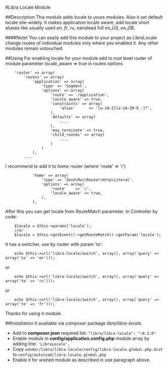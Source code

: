 #Libra Locale Module

##Description
This module adds locale to yours modules. Also it set default locale site-widely.
It makes application locale aware, add locale short aliases like usually used _en_, _fr_, _ru_, eanstead full _en_US_, _en_GB_.

####Note!
You can easily add this module to your project as LibraLocale change routes of individual modules only
where you enabled it. Any other modules remain untouched.

##Using
For enabling locale for your module add to root level router of module parameter locale_aware => true in routes options
~~~
    'router' => array(
        'routes' => array(
            'application' => array(
                'type' => 'Segment',
                'options' => array(
                    'route' => '/application',
                    'locale_aware' => true,
                    'constraints' => array(
                        'alias'      => '[a-zA-Z][a-zA-Z0-9_-]*',
                    ),
                    'defaults' => array(
                        ....
                    ),
                    'may_terminate' => true,
                    'child_routes' => array(
                        ....
                    )
                )
            ),
        ....
~~~
I recommend to add it to _home_ router (where 'route' => '/')
~~~
            'home' => array(
                'type' => 'Zend\Mvc\Router\Http\Literal',
                'options' => array(
                    'route'    => '/',
                    'locale_aware' => true,
                ),
            ),

~~~
After this you can get locale from RouteMatch parameter. In Controller by code:
~~~
    $locale = $this->params('locale');
    //or
    $locale = $this->getEvent()->getRouteMatch()->getParam('locale');
~~~

It has a switcher, use by router with param 'to':
~~~
    echo $this->url('libra-locale/switch', array(), array('query' => array('to' => 'en')));
~~~
or
~~~
    echo $this->url('libra-locale/switch', array(), array('query' => array('to' => 'ru')));
~~~
or
~~~
    echo $this->url('libra-locale/switch', array(), array('query' => array('to' => 'fr')));
~~~
Thanks for using it module.

##Installation
It available via composer package _libra/libra-locale_. 
-   Add to __composer.json__ required list: `"libra/libra-locale": "~0.3.0"`
-   Enable module in __config/application.config.php__ module array by adding line: `'LibraLocale',`
-   Copy `vendor/libra/libra-locale/config/libra-locale.global.php.dist` to `config/autoload/libra-locale.global.php`
-   Enable it for wished module as described in use paragraph above.
